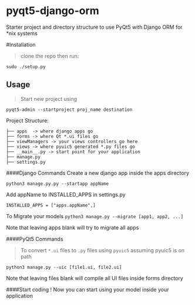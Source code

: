 # pyqt5-django-orm
Starter project and directory structure to use PyQt5 with Django ORM for *nix systems

#Installation
>clone the repo then run:

`sudo ./setup.py`

## Usage
>Start new project using

`pyqt5-admin --startproject proj_name destination`


Project Structure:

```.
├── apps  -> where django apps go
├── forms -> where Qt *.ui files go
├── viewManagers -> your views controllers go here
├── views -> where pyuic5 generated *.py files go
├── __main__.py -> start point for your application
├── manage.py 
├── settings.py

```
####Django Commands
Create a new django app inside the apps directory

`python3 manage.py.py --startapp appName`

Add appName to INSTALLED_APPS in settings.py

`INSTALLED_APPS = ["apps.appName",]`

To Migrate your models
`python3 manage.py --migrate [app1, app2, ...]`

Note that leaving apps blank will try to migrate all apps

####PyQt5 Commands

>To convert `*.ui` files to `.py` files using `pyuic5` assuming pyuic5 is on path

`python3 manage.py --uic [file1.ui, file2.ui]`

Note that leaving files blank will compile all UI files inside forms directory


####Start coding !
Now you can start using your model inside your application
